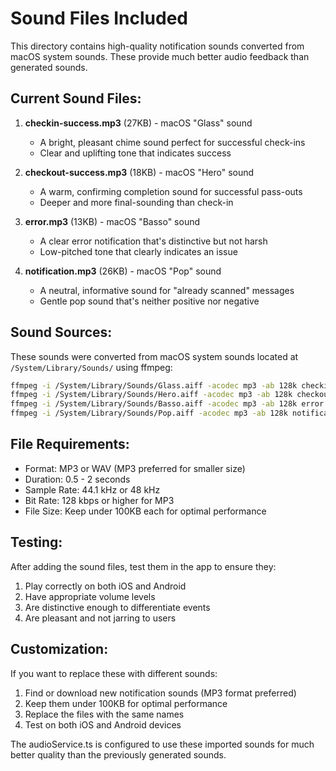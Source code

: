 # Sound Files Included

This directory contains high-quality notification sounds converted from macOS system sounds. These provide much better audio feedback than generated sounds.

## Current Sound Files:

1. **checkin-success.mp3** (27KB) - macOS "Glass" sound
   - A bright, pleasant chime sound perfect for successful check-ins
   - Clear and uplifting tone that indicates success

2. **checkout-success.mp3** (18KB) - macOS "Hero" sound  
   - A warm, confirming completion sound for successful pass-outs
   - Deeper and more final-sounding than check-in

3. **error.mp3** (13KB) - macOS "Basso" sound
   - A clear error notification that's distinctive but not harsh
   - Low-pitched tone that clearly indicates an issue

4. **notification.mp3** (26KB) - macOS "Pop" sound
   - A neutral, informative sound for "already scanned" messages
   - Gentle pop sound that's neither positive nor negative

## Sound Sources:

These sounds were converted from macOS system sounds located at `/System/Library/Sounds/` using ffmpeg:
```bash
ffmpeg -i /System/Library/Sounds/Glass.aiff -acodec mp3 -ab 128k checkin-success.mp3
ffmpeg -i /System/Library/Sounds/Hero.aiff -acodec mp3 -ab 128k checkout-success.mp3
ffmpeg -i /System/Library/Sounds/Basso.aiff -acodec mp3 -ab 128k error.mp3
ffmpeg -i /System/Library/Sounds/Pop.aiff -acodec mp3 -ab 128k notification.mp3
```

## File Requirements:
- Format: MP3 or WAV (MP3 preferred for smaller size)
- Duration: 0.5 - 2 seconds
- Sample Rate: 44.1 kHz or 48 kHz
- Bit Rate: 128 kbps or higher for MP3
- File Size: Keep under 100KB each for optimal performance

## Testing:
After adding the sound files, test them in the app to ensure they:
1. Play correctly on both iOS and Android
2. Have appropriate volume levels
3. Are distinctive enough to differentiate events
4. Are pleasant and not jarring to users

## Customization:

If you want to replace these with different sounds:
1. Find or download new notification sounds (MP3 format preferred)
2. Keep them under 100KB for optimal performance
3. Replace the files with the same names
4. Test on both iOS and Android devices

The audioService.ts is configured to use these imported sounds for much better quality than the previously generated sounds.

